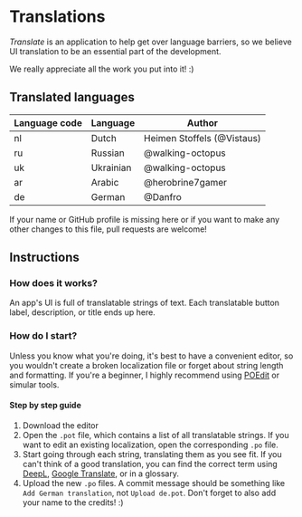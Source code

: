 # Translations
*Translate* is an application to help get over language barriers, so we believe UI translation to be an essential part of the development.

We really appreciate all the work you put into it! :)

## Translated languages
| Language code | Language  | Author                     |
|---------------|-----------|----------------------------|
| nl            | Dutch     | Heimen Stoffels (@Vistaus) |
| ru            | Russian   | @walking-octopus           |
| uk            | Ukrainian | @walking-octopus           |
| ar            | Arabic    | @herobrine7gamer           |
| de            | German    | @Danfro                    |

If your name or GitHub profile is missing here or if you want to make any other changes to this file, pull requests are welcome!

## Instructions

### How does it works?
An app's UI is full of translatable strings of text. Each translatable button label, description, or title ends up here.

### How do I start?
Unless you know what you're doing, it's best to have a convenient editor, so you wouldn't create a broken localization file or forget about string length and formatting.
If you're a beginner, I highly recommend using [POEdit](https://github.com/vslavik/poedit) or simular tools.

#### Step by step guide
1. Download the editor
2. Open the `.pot` file, which contains a list of all translatable strings. If you want to edit an existing localization, open the corresponding `.po` file.
3. Start going through each string, translating them as you see fit. If you can't think of a good translation, you can find the correct term using [DeepL](https://www.deepl.com), [Google Translate](https://lingva.ml/), or in a glossary.
4. Upload the new `.po` files. A commit message should be something like `Add German translation`, not `Upload de.pot`. Don't forget to also add your name to the credits! :)
